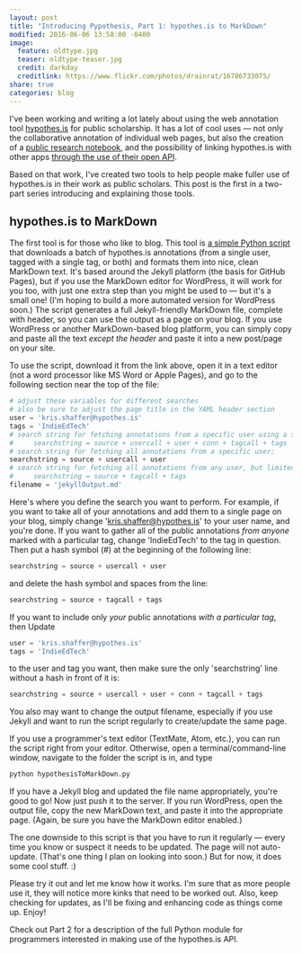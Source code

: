 ```yaml
---
layout: post
title: "Introducing Pypothesis, Part 1: hypothes.is to MarkDown"
modified: 2016-06-06 13:58:00 -0400
image:
  feature: oldtype.jpg
  teaser: oldtype-teaser.jpg
  credit: darkday
  creditlink: https://www.flickr.com/photos/drainrat/16786733075/
share: true
categories: blog
---
```


I've been working and writing a lot lately about using the web annotation tool [hypothes.is](https://hypothes.is) for public scholarship. It has a lot of cool uses ― not only the collaborative annotation of individual web pages, but also the creation of a [public research notebook](http://kris.shaffermusic.com/2016/04/hypothesis-public-research-notebook/), and the possibility of linking hypothes.is with other apps [through the use of their open API](http://kris.shaffermusic.com/2016/05/getting-started-with-the-hypothesis-api/).

Based on that work, I've created two tools to help people make fuller use of hypothes.is in their work as public scholars. This post is the first in a two-part series introducing and explaining those tools.

## hypothes.is to MarkDown

The first tool is for those who like to blog. This tool is [a simple Python script](https://github.com/kshaffer/pypothesis/blob/master/hypothesisToMarkDown.py) that downloads a batch of hypothes.is annotations (from a single user, tagged with a single tag, or both) and formats them into nice, clean MarkDown text. It's based around the Jekyll platform (the basis for GitHub Pages), but if you use the MarkDown editor for WordPress, it will work for you too, with just one extra step than you might be used to ― but it's a small one! (I'm hoping to build a more automated version for WordPress soon.) The script generates a full Jekyll-friendly MarkDown file, complete with header, so you can use the output as a page on your blog. If you use WordPress or another MarkDown-based blog platform, you can simply copy and paste all the text *except the header* and paste it into a new post/page on your site.

To use the script, download it from the link above, open it in a text editor (not a word processor like MS Word or Apple Pages), and go to the following section near the top of the file:

~~~ Python
# adjust these variables for different searches
# also be sure to adjust the page title in the YAML header section
user = 'kris.shaffer@hypothes.is'
tags = 'IndieEdTech'
# search string for fetching annotations from a specific user using a specific tag:
#     searchstring = source + usercall + user + conn + tagcall + tags
# search string for fetching all annotations from a specific user:
searchstring = source + usercall + user
# search string for fetching all annotations from any user, but limited to a specific tag (a class hashtag, for example):
#     searchstring = source + tagcall + tags
filename = 'jekyllOutput.md'
~~~

Here's where you define the search you want to perform. For example, if you want to take all of your annotations and add them to a single page on your blog, simply change 'kris.shaffer@hypothes.is' to your user name, and you're done. If you want to gather all of the public annotations *from anyone* marked with a particular tag, change 'IndieEdTech' to the tag in question. Then put a hash symbol (#) at the beginning of the following line:

~~~ Python
searchstring = source + usercall + user
~~~

and delete the hash symbol and spaces from the line:

~~~ Python
searchstring = source + tagcall + tags
~~~

If you want to include only *your* public annotations *with a particular tag*, then Update

~~~ Python
user = 'kris.shaffer@hypothes.is'
tags = 'IndieEdTech'
~~~

to the user and tag you want, then make sure the only 'searchstring' line without a hash in front of it is:

~~~ Python
searchstring = source + usercall + user + conn + tagcall + tags
~~~

You also may want to change the output filename, especially if you use Jekyll and want to run the script regularly to create/update the same page.

If you use a programmer's text editor (TextMate, Atom, etc.), you can run the script right from your editor. Otherwise, open a terminal/command-line window, navigate to the folder the script is in, and type

~~~ bash
python hypothesisToMarkDown.py
~~~

If you have a Jekyll blog and updated the file name appropriately, you're good to go! Now just push it to the server. If you run WordPress, open the output file, copy the new MarkDown text, and paste it into the appropriate page. (Again, be sure you have the MarkDown editor enabled.)

The one downside to this script is that you have to run it regularly ― every time you know or suspect it needs to be updated. The page will not auto-update. (That's one thing I plan on looking into soon.) But for now, it does some cool stuff. :)

Please try it out and let me know how it works. I'm sure that as more people use it, they will notice more kinks that need to be worked out. Also, keep checking for updates, as I'll be fixing and enhancing code as things come up. Enjoy!

Check out Part 2 for a description of the full Python module for programmers interested in making use of the hypothes.is API.
